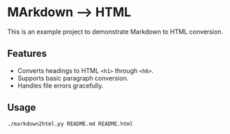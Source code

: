 # MArkdown --> HTML

This is an example project to demonstrate Markdown to HTML conversion.

## Features

- Converts headings to HTML `<h1>` through `<h6>`.
- Supports basic paragraph conversion.
- Handles file errors gracefully.

## Usage

```bash
./markdown2html.py README.md README.html
